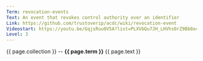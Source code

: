 ```yaml
---
Term: revocation-events
Text: An event that revokes control authority over an identifier
Link: https://github.com/trustoverip/acdc/wiki/revocation-event
Videostart: https://youtu.be/GqjsRuu0V5A?list=PLXVbQu7JH_LHVhs0rZ9Bb8ocyKlPljkaG&t=55m58s
Level: 3
---
```


{{ page.collection }} -- **{{ page.term }}**
   {{ page.text }} 
